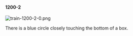 #### 1200-2
![train-1200-2-0.png](https://github.com/lil-lab/nlvr/raw/master/nlvr/train/images/31/train-1200-2-0.png "train-1200-2-0.png")

There is a blue circle closely touching the bottom of a box.
